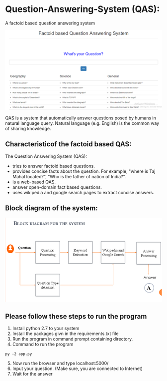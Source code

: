 # Question-Answering-System (QAS):
A factoid based question answering system

<kbd>![Screenshot of system](https://github.com/Upa005/Question-Answering-System/blob/master/Description/screenshot_of_qas.png)</kbd>

QAS is a system that automatically answer questions posed by humans in natural language query. Natural language (e.g. English) is the common way of sharing knowledge.

## Characteristicof the factoid based QAS:
The Question Answering System (QAS):
* tries to answer factoid based questions.
* provides concise facts about the question.
  For example, "where is Taj Mahal located?", “Who is the father of nation of India?”.
* is a web-based QAS.
* answer open-domain fact based questions.
* uses wikipedia and google search pages to extract concise answers.

## Block diagram of the system:
![Block diagram of system](https://github.com/Upa005/Question-Answering-System/blob/master/Description/block_diagram_qas.png)


## Please follow these steps to run the program

1. Install python 2.7 to your system
2. Install the packages givn in the requirements.txt file
3. Run the program in command prompt containing directory.
4. Command to run the program
```
py -2 app.py
```

5. Now run the browser and type localhost:5000/
6. Input your question. (Make sure, you are connected to Internet)
7. Wait for the answer

